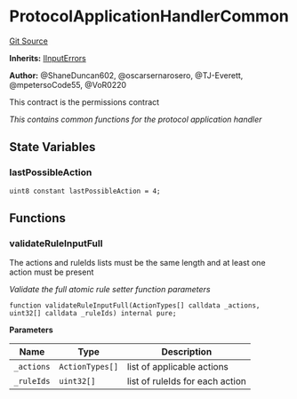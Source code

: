 # ProtocolApplicationHandlerCommon
[Git Source](https://github.com/thrackle-io/tron/blob/5f7e8f952b779123753dfeb3491892f00fd8b936/src/client/application/ProtocolApplicationHandlerCommon.sol)

**Inherits:**
[IInputErrors](/src/common/IErrors.sol/interface.IInputErrors.md)

**Author:**
@ShaneDuncan602, @oscarsernarosero, @TJ-Everett, @mpetersoCode55, @VoR0220

This contract is the permissions contract

*This contains common functions for the protocol application handler*


## State Variables
### lastPossibleAction

```solidity
uint8 constant lastPossibleAction = 4;
```


## Functions
### validateRuleInputFull

The actions and ruleIds lists must be the same length and at least one action must be present

*Validate the full atomic rule setter function parameters*


```solidity
function validateRuleInputFull(ActionTypes[] calldata _actions, uint32[] calldata _ruleIds) internal pure;
```
**Parameters**

|Name|Type|Description|
|----|----|-----------|
|`_actions`|`ActionTypes[]`|list of applicable actions|
|`_ruleIds`|`uint32[]`|list of ruleIds for each action|



